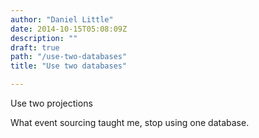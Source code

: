 ```yaml
---
author: "Daniel Little"
date: 2014-10-15T05:08:09Z
description: ""
draft: true
path: "/use-two-databases"
title: "Use two databases"

---
```


Use two projections

What event sourcing taught me, stop using one database.
